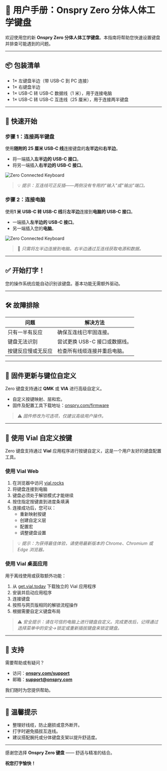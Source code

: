# 📘 用户手册：Onspry Zero 分体人体工学键盘

欢迎使用您的新 **Onspry Zero 分体人体工学键盘**。本指南将帮助您快速设置键盘并排查可能遇到的问题。

---

## 📦 包装清单

- 1× 左键盘半边（带 USB-C 到 PC 连接）
- 1× 右键盘半边
- 1× USB-C 转 USB-C 数据线（1 米），用于连接电脑
- 1× USB-C 转 USB-C 互连线（25 厘米），用于连接两半键盘

---

## 🔌 快速开始

### 步骤 1：连接两半键盘

使用**随附的 25 厘米 USB-C 线**连接键盘的**左半边**和**右半边**。

- 将一端插入**左半边的 USB-C 接口**。
- 将另一端插入**右半边的 USB-C 接口**。

![Zero Connected Keyboard](/user-manual/zero-connected.svg)

> 💡 _提示：互连线可正反插——两侧没有专用的"输入"或"输出"端口。_

### 步骤 2：连接电脑

使用**1 米 USB-C 转 USB-C 线**将**左半边**连接到**电脑的 USB-C 接口**。

- 一端插入**左半边的 USB-C 接口**。
- 另一端插入您的**电脑**。

![Zero Connected Keyboard](/user-manual/zero-connected-laptop.svg)

> 🔌 _只需将左半边连接到电脑。右半边通过互连线获取电源和数据。_

---

## ✅ 开始打字！

您的操作系统应能自动识别该键盘。基本功能无需额外驱动。

---

## 🛠️ 故障排除

| 问题               | 解决方法                      |
| ------------------ | ----------------------------- |
| 只有一半有反应     | 确保互连线已牢固连接。        |
| 键盘无法识别       | 尝试更换 USB-C 接口或数据线。 |
| 按键反应慢或无反应 | 检查所有线缆连接并重启电脑。  |

---

## 🔧 固件更新与键位自定义

Zero 键盘支持通过 **QMK** 或 **VIA** 进行高级自定义。

- 自定义按键映射、层和宏。
- 固件及配置工具下载地址：[onspry.com/firmware](https://onspry.com/firmware)

> ⚠️ _固件修改为可选项，仅建议高级用户操作。_

---

## 🎹 使用 Vial 自定义按键

Zero 键盘支持通过 **Vial** 应用程序进行按键自定义，这是一个用户友好的键盘配置工具。

### 使用 Vial Web

1. 在浏览器中访问 [vial.rocks](https://vial.rocks)
2. 将键盘连接到电脑
3. 键盘必须处于解锁模式才能继续
4. 按住指定按键直到进度条填满
5. 连接成功后，您可以：
   - 重新映射按键
   - 创建自定义层
   - 配置宏
   - 调整键盘设置

> 💡 _提示：为获得最佳体验，请使用最新版本的 Chrome、Chromium 或 Edge 浏览器。_

### 使用 Vial 桌面应用

用于离线使用或获取额外功能：

1. 从 [get.vial.today](https://get.vial.today) 下载独立的 Vial 应用程序
2. 安装并启动应用程序
3. 连接键盘
4. 按照与网页版相同的解锁流程操作
5. 根据需要自定义键盘布局

> ⚠️ _安全提示：请在可信的电脑上进行键盘自定义。完成更改后，记得通过选择菜单中的安全->锁定或重新插拔键盘来锁定键盘。_

---

## 🧰 支持

需要帮助或有疑问？

- 访问：**[onspry.com/support](https://onspry.com/support)**
- 邮箱：**[support@onspry.com](mailto:support@onspry.com)**

我们随时为您提供帮助。

---

## 📝 温馨提示

- 整理好线缆，防止磨损或意外断开。
- 打字时避免插拔互连线。
- 建议搭配腕托或分体键盘支架以提升舒适度。

---

感谢您选择 **Onspry Zero 键盘** —— 舒适与精准的结合。

**祝您打字愉快！**
